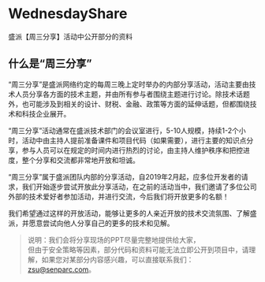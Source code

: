 # WednesdayShare
盛派【周三分享】活动中公开部分的资料

## 什么是“周三分享”

“周三分享”是盛派网络约定的每周三晚上定时举办的内部分享活动，活动主要由技术人员分享各方面的技术主题，并由所有参与者围绕主题进行讨论。除技术话题外，也可能涉及到相关的设计、财税、金融、政策等方面的延伸话题，但都围绕技术和科技企业展开。

“周三分享”活动通常在盛派技术部门的会议室进行，5-10人规模，持续1-2个小时，活动中由主持人提前准备课件和项目代码（如果需要），进行主要的知识点分享，参与人员可以在规定的时间内进行热烈的讨论，由主持人维护秩序和把控进度，整个分享和交流都非常地开放和坦诚。

“周三分享”属于盛派团队内部的分享活动，自2019年2月起，应多位开发者的请求，我们开始逐步尝试开放此分享活动，在之前的活动当中，我们邀请了多位公司外部的技术爱好者参加活动，并进行交流，今后我们将开放更多的名额！

我们希望通过这样的开放活动，能够让更多的人亲近开放的技术交流氛围、了解盛派，并愿意尝试向他人分享自己的更多的技术和见解。


> 说明：我们会将分享现场的PPT尽量完整地提供给大家，<br>
> 但由于安全策略等因素，部分代码和资料可能无法立即公开到项目中，请理解，如果您对某部分内容感兴趣，可以直接联系我们：zsu@senparc.com。
